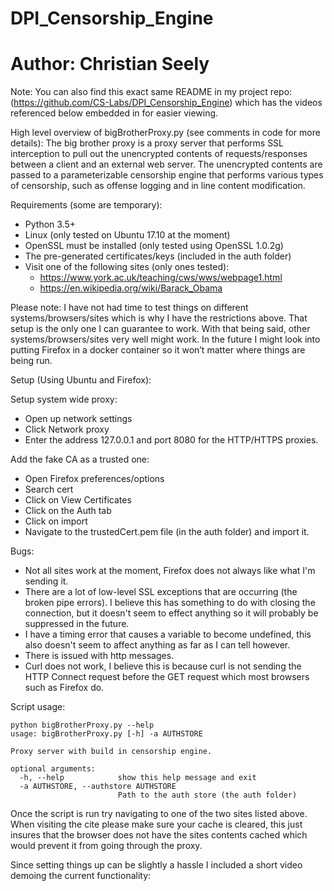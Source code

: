 # DPI_Censorship_Engine

# Author: Christian Seely

Note: You can also find this exact same README in my project repo: (https://github.com/CS-Labs/DPI_Censorship_Engine) which has the videos referenced below embedded in for easier viewing. 

High level overview of bigBrotherProxy.py (see comments in code for more details):
The big brother proxy is a proxy server that performs SSL interception to pull out the unencrypted contents of requests/responses between a client and an external web server. The unencrypted contents are passed to a parameterizable censorship engine that performs various types of censorship, such as offense logging and in line content modification. 

Requirements (some are temporary):
* Python 3.5+
* Linux (only tested on Ubuntu 17.10 at the moment) 
* OpenSSL must be installed (only tested using OpenSSL 1.0.2g)
* The pre-generated certificates/keys (included in the auth folder)
* Visit one of the following sites (only ones tested):
  * https://www.york.ac.uk/teaching/cws/wws/webpage1.html
  * https://en.wikipedia.org/wiki/Barack_Obama

Please note: 
I have not had time to test things on different systems/browsers/sites which is why I have the restrictions above. That setup is the only one I can guarantee to work. 
With that being said, other systems/browsers/sites very well might work. In the future I might look into putting Firefox in a docker container so it won’t matter where things are being run. 

Setup (Using Ubuntu and Firefox):

Setup system wide proxy:
* Open up network settings
* Click Network proxy
* Enter the address 127.0.0.1 and port 8080 for the HTTP/HTTPS proxies. 

Add the fake CA as a trusted one:
* Open Firefox preferences/options
* Search cert
* Click on View Certificates
* Click on the Auth tab
* Click on import
* Navigate to the trustedCert.pem file (in the auth folder) and import it.

Bugs:
* Not all sites work at the moment, Firefox does not always like what I'm sending it. 
* There are a lot of low-level SSL exceptions that are occurring (the broken pipe errors). I believe this has something to do with closing the connection, but it doesn't seem to effect anything so it will probably be suppressed in the future. 
* I have a timing error that causes a variable to become undefined, this also doesn't seem to affect anything as far as I can tell however.
* There is issued with http messages.
* Curl does not work, I believe this is because curl is not sending the HTTP Connect request before the GET request which most browsers such as Firefox do. 

Script usage:
```
python bigBrotherProxy.py --help  
usage: bigBrotherProxy.py [-h] -a AUTHSTORE  

Proxy server with build in censorship engine.

optional arguments:
  -h, --help            show this help message and exit  
  -a AUTHSTORE, --authstore AUTHSTORE  
                        Path to the auth store (the auth folder)  
```

Once the script is run try navigating to one of the two sites listed above. When visiting the cite please make sure your cache is cleared, this just insures that the browser does not have the sites contents cached which would prevent it from going through the proxy. 


Since setting things up can be slightly a hassle I included a short video demoing the current functionality:
